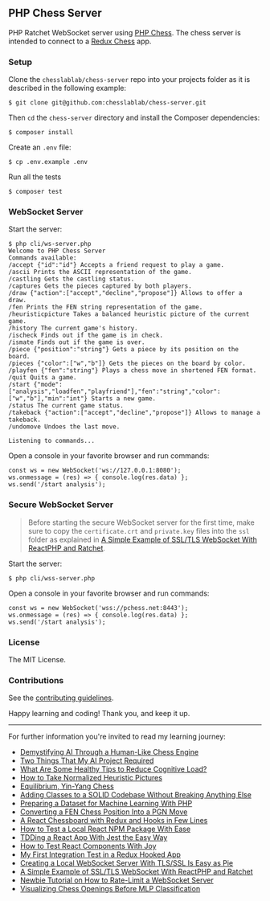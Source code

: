## PHP Chess Server

PHP Ratchet WebSocket server using [PHP Chess](https://github.com/chesslablab/php-chess). The chess server is intended to connect to a [Redux Chess](https://github.com/chesslablab/redux-chess) app.

### Setup

Clone the `chesslablab/chess-server` repo into your projects folder as it is described in the following example:

    $ git clone git@github.com:chesslablab/chess-server.git

Then `cd` the `chess-server` directory and install the Composer dependencies:

    $ composer install

Create an `.env` file:

    $ cp .env.example .env

Run all the tests

    $ composer test

### WebSocket Server

Start the server:

```
$ php cli/ws-server.php
Welcome to PHP Chess Server
Commands available:
/accept {"id":"id"} Accepts a friend request to play a game.
/ascii Prints the ASCII representation of the game.
/castling Gets the castling status.
/captures Gets the pieces captured by both players.
/draw {"action":["accept","decline","propose"]} Allows to offer a draw.
/fen Prints the FEN string representation of the game.
/heuristicpicture Takes a balanced heuristic picture of the current game.
/history The current game's history.
/ischeck Finds out if the game is in check.
/ismate Finds out if the game is over.
/piece {"position":"string"} Gets a piece by its position on the board.
/pieces {"color":["w","b"]} Gets the pieces on the board by color.
/playfen {"fen":"string"} Plays a chess move in shortened FEN format.
/quit Quits a game.
/start {"mode":["analysis","loadfen","playfriend"],"fen":"string","color":["w","b"],"min":"int"} Starts a new game.
/status The current game status.
/takeback {"action":["accept","decline","propose"]} Allows to manage a takeback.
/undomove Undoes the last move.

Listening to commands...
```


Open a console in your favorite browser and run commands:

    const ws = new WebSocket('ws://127.0.0.1:8080');
    ws.onmessage = (res) => { console.log(res.data) };
    ws.send('/start analysis');

### Secure WebSocket Server

> Before starting the secure WebSocket server for the first time, make sure to copy the `certificate.crt` and `private.key` files into the `ssl` folder as explained in [A Simple Example of SSL/TLS WebSocket With ReactPHP and Ratchet](https://medium.com/geekculture/a-simple-example-of-ssl-tls-websocket-with-reactphp-and-ratchet-e03be973f521).

Start the server:

	$ php cli/wss-server.php

Open a console in your favorite browser and run commands:

    const ws = new WebSocket('wss://pchess.net:8443');
    ws.onmessage = (res) => { console.log(res.data) };
    ws.send('/start analysis');

### License

The MIT License.

### Contributions

See the [contributing guidelines](https://github.com/chesslablab/chess-server/blob/master/CONTRIBUTING.md).

Happy learning and coding! Thank you, and keep it up.

---

For further information you're invited to read my learning journey:

- [Demystifying AI Through a Human-Like Chess Engine](https://medium.com/geekculture/demystifying-ai-through-a-human-like-chess-engine-5f71e3896cc9)
- [Two Things That My AI Project Required](https://medium.com/geekculture/two-things-that-my-ai-project-required-50000297053b)
- [What Are Some Healthy Tips to Reduce Cognitive Load?](https://medium.com/geekculture/what-are-some-healthy-tips-to-reduce-cognitive-load-4f91b695a3cb)
- [How to Take Normalized Heuristic Pictures](https://medium.com/geekculture/how-to-take-normalized-heuristic-pictures-79ca0df4cdec)
- [Equilibrium, Yin-Yang Chess](https://medium.com/geekculture/equilibrium-yin-yang-chess-292e044be46b)
- [Adding Classes to a SOLID Codebase Without Breaking Anything Else](https://medium.com/geekculture/adding-classes-to-a-solid-codebase-without-breaking-anything-else-99e6c5a5f3e4)
- [Preparing a Dataset for Machine Learning With PHP](https://ai.plainenglish.io/preparing-a-dataset-for-machine-learning-with-php-fd68dd85187e)
- [Converting a FEN Chess Position Into a PGN Move](https://medium.com/geekculture/converting-a-fen-chess-position-into-a-pgn-move-4a278d81b21f)
- [A React Chessboard with Redux and Hooks in Few Lines](https://medium.com/geekculture/a-react-chessboard-with-redux-and-hooks-in-few-lines-6009cb724bb)
- [How to Test a Local React NPM Package With Ease](https://javascript.plainenglish.io/testing-a-local-react-npm-package-with-ease-7d0668676ddb)
- [TDDing a React App With Jest the Easy Way](https://medium.com/geekculture/tdding-a-react-app-with-jest-the-easy-way-8ddb64aeaba6)
- [How to Test React Components With Joy](https://javascript.plainenglish.io/looking-forward-to-testing-react-components-with-joy-5bb3f86c21d7)
- [My First Integration Test in a Redux Hooked App](https://javascript.plainenglish.io/my-first-integration-test-in-a-redux-hooked-app-3b189addd46e)
- [Creating a Local WebSocket Server With TLS/SSL Is Easy as Pie](https://medium.com/geekculture/creating-a-local-websocket-server-with-tls-ssl-is-easy-as-pie-de1a2ef058e0)
- [A Simple Example of SSL/TLS WebSocket With ReactPHP and Ratchet](https://medium.com/geekculture/a-simple-example-of-ssl-tls-websocket-with-reactphp-and-ratchet-e03be973f521)
- [Newbie Tutorial on How to Rate-Limit a WebSocket Server](https://medium.com/geekculture/newbie-tutorial-on-how-to-rate-limit-a-websocket-server-8e28642ad5ff)
- [Visualizing Chess Openings Before MLP Classification](https://medium.com/geekculture/visualizing-chess-openings-before-mlp-classification-fd2a3e8c266)
